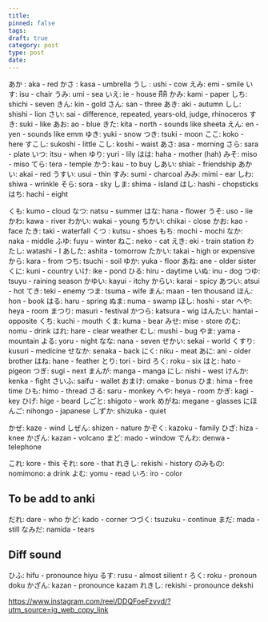 ```yaml
---
title: 
pinned: false
tags: 
draft: true
category: post
type: post
date:
---
```

あか : aka - red
かさ : kasa - umbrella
うし : ushi - cow
えみ: emi - smile
いす: isu - chair
うみ: umi - sea
いえ: ie - house អីអិ
かみ: kami - paper
しち: shichi - seven
きん: kin - gold
さん: san - three
あき: aki - autumn
しし: shishi - lion
さい: sai - difference, repeated, years-old, judge, rhinoceros
すき: suki - like
あお: ao - blue
きた: kita - north - sounds like sheeta
えん: en - yen - sounds like emm
ゆき: yuki - snow
つき: tsuki - moon
ここ: koko - here
すこし: sukoshi - little
こし: koshi - waist
あさ: asa - morning
さら: sara - plate 
いつ: itsu - when
ゆり: yuri - lily
はは: haha - mother (hah)
みそ: miso - miso
てら: tera - temple
かう: kau - to buy
しあい: shiai: - friendship
あかい: akai - red
うすい: usui - thin
すみ: sumi - charcoal
みみ: mimi - ear
しわ: shiwa - wrinkle
そら: sora - sky
しま: shima - island
はし: hashi - chopsticks
はち: hachi - eight

くも: kumo - cloud
なつ: natsu - summer
はな: hana - flower
うそ: uso - lie
かわ: kawa - river
わかい: wakai - young
ちかい: chikai - close
かお: kao - face
たき: taki - waterfall
くつ : kutsu - shoes
もち: mochi - mochi
なか: naka - middle
ふゆ: fuyu - winter
ねこ: neko - cat
えき: eki - train station
わたし: watashi - I
あした: ashita - tomorrow
たかい: takai - high or expensive
から: kara - from
つち: tsuchi - soil
ゆか: yuka - floor
あね: ane - older sister
くに: kuni - country
いけ: ike - pond
ひる: hiru - daytime
いぬ: inu - dog
つゆ: tsuyu - raining season
かゆい: kayui - itchy
からい: karai - spicy
あつい: atsui - hot
てき: teki - enemy
つま: tsuma - wife
まん: maan - ten thousand
ほん: hon - book
はる: haru - spring
ぬま: numa - swamp
ほし: hoshi - star
へや: heya - room
まつり: masuri - festival
かつら: katsura - wig
はんたい: hantai - opposite
くち: kuchi - mouth
くま: kuma - bear
みせ: mise - store
のむ: nomu - drink
はれ: hare - clear weather
むし: mushi - bug
やま: yama - mountain
よる: yoru - night
なな: nana - seven
せかい: sekai - world
くすり: kusuri - medicine
せなか: senaka - back
にく: niku - meat
あに: ani - older brother
はね: hane - feather
とり: tori - bird
ろく: roku - six
はと: hato - pigeon
つぎ: sugi - next
まんが: manga - manga
にし: nishi - west
けんか: kenka - fight
さいふ: saifu - wallet
おまけ: omake - bonus
ひま: hima - free time
ひも: himo - thread
さる: saru - monkey
へや: heya - room
かぎ: kagi - key
ひげ: hige - beard
しごと: shigoto - work
めがね: megane - glasses
にほんご: nihongo - japanese
しずか: shizuka - quiet

かぜ: kaze - wind
しぜん: shizen - nature
かぞく: kazoku - family
ひざ: hiza - knee
かざん: kazan - volcano
まど: mado - window
でんわ: denwa - telephone

これ: kore - this
それ: sore - that
れきし: rekishi - history
のみもの: nomimono: a drink
よむ: yomu - read
いろ: iro - color

## To be add to anki
だれ: dare - who
かど: kado - corner
つづく: tsuzuku - continue
まだ: mada - still
 なみだ: namida - tears



## Diff sound

ひふ: hifu - pronounce hiyu
るす: rusu - almost silient r
ろく: roku - pronoun doku
かざん: kazan - pronounce kazam
れきし: rekishi - pronounce dekshi

https://www.instagram.com/reel/DDQFoeFzvvd/?utm_source=ig_web_copy_link

